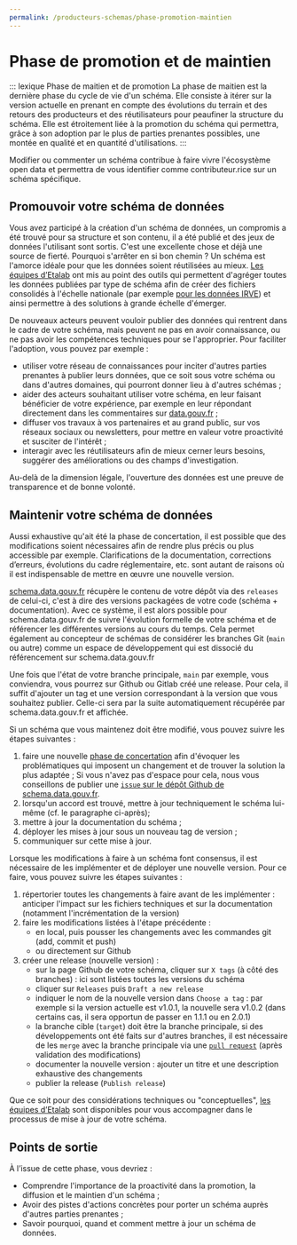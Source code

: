 ```yaml
---
permalink: /producteurs-schemas/phase-promotion-maintien
---
```


# Phase de promotion et de maintien

::: lexique Phase de maitien et de promotion
La phase de maitien est la dernière phase du cycle de vie d'un schéma. Elle consiste à itérer sur la version actuelle en prenant en compte des évolutions du terrain et des retours des producteurs et des réutilisateurs pour peaufiner la structure du schéma. Elle est étroitement liée à la promotion du schéma qui permettra, grâce à son adoption par le plus de parties prenantes possibles, une montée en qualité et en quantité d'utilisations.
:::

Modifier ou commenter un schéma contribue à faire vivre l'écosystème open data et permettra de vous identifier comme contributeur.rice sur un schéma spécifique.


## Promouvoir votre schéma de données

Vous avez participé à la création d'un schéma de données, un compromis a été trouvé pour sa structure et son contenu, il a été publié et des jeux de données l'utilisant sont sortis. C'est une excellente chose et déjà une source de fierté. Pourquoi s'arrêter en si bon chemin ? Un schéma est l'amorce idéale pour que les données soient réutilisées au mieux. [Les équipes d’Etalab](https://www.etalab.gouv.fr/contact) ont mis au point des outils qui permettent d'agréger toutes les données publiées par type de schéma afin de créer des fichiers consolidés à l'échelle nationale (par exemple [pour les données IRVE](https://www.data.gouv.fr/fr/datasets/fichier-consolide-des-bornes-de-recharge-pour-vehicules-electriques/)) et ainsi permettre à des solutions à grande échelle d'émerger.

De nouveaux acteurs peuvent vouloir publier des données qui rentrent dans le cadre de votre schéma, mais peuvent ne pas en avoir connaissance, ou ne pas avoir les compétences techniques pour se l'approprier. Pour faciliter l'adoption, vous pouvez par exemple :
* utiliser votre réseau de connaissances pour inciter d'autres parties prenantes à publier leurs données, que ce soit sous votre schéma ou dans d'autres domaines, qui pourront donner lieu à d'autres schémas ;
* aider des acteurs souhaitant utiliser votre schéma, en leur faisant bénéficier de votre expérience, par exemple en leur répondant directement dans les commentaires sur [data.gouv.fr](https://www.data.gouv.fr) ;
* diffuser vos travaux à vos partenaires et au grand public, sur vos réseaux sociaux ou newsletters, pour mettre en valeur votre proactivité et susciter de l'intérêt ;
* interagir avec les réutilisateurs afin de mieux cerner leurs besoins, suggérer des améliorations ou des champs d'investigation.

Au-delà de la dimension légale, l'ouverture des données est une preuve de transparence et de bonne volonté.

## Maintenir votre schéma de données

Aussi exhaustive qu'ait été la phase de concertation, il est possible que des modifications soient nécessaires afin de rendre plus précis ou plus accessible par exemple. Clarifications de la documentation, corrections d’erreurs, évolutions du cadre réglementaire, etc. sont autant de raisons où il est indispensable de mettre en œuvre une nouvelle version.

[schema.data.gouv.fr](https://schema.data.gouv.fr/) récupère le contenu de votre dépôt via des `releases` de celui-ci, c'est à dire des versions packagées de votre code (schéma + documentation). Avec ce système, il est alors possible pour schema.data.gouv.fr de suivre l'évolution formelle de votre schéma et de référencer les différentes versions au cours du temps. Cela permet également au concepteur de schémas de considérer les branches Git (`main` ou autre) comme un espace de développement qui est dissocié du référencement sur schema.data.gouv.fr

Une fois que l'état de votre branche principale, `main` par exemple, vous conviendra, vous pourrez sur Github ou Gitlab créé une release. Pour cela, il suffit d'ajouter un tag et une version correspondant à la version que vous souhaitez publier. Celle-ci sera par la suite automatiquement récupérée par schema.data.gouv.fr et affichée.

Si un schéma que vous maintenez doit être modifié, vous pouvez suivre les étapes suivantes :
1. faire une nouvelle [phase de concertation](2-phase-concertation.md) afin d'évoquer les problématiques qui imposent un changement et de trouver la solution la plus adaptée ; Si vous n'avez pas d'espace pour cela, nous vous conseillons de publier une [`issue` sur le dépôt Github de schema.data.gouv.fr](https://github.com/etalab/schema.data.gouv.fr/issues).
2. lorsqu'un accord est trouvé, mettre à jour techniquement le schéma lui-même (cf. le paragraphe ci-après);
3. mettre à jour la documentation du schéma ;
4. déployer les mises à jour sous un nouveau tag de version ;
5. communiquer sur cette mise à jour.

Lorsque les modifications à faire à un schéma font consensus, il est nécessaire de les implémenter et de déployer une nouvelle version. Pour ce faire, vous pouvez suivre les étapes suivantes :
1. répertorier toutes les changements à faire avant de les implémenter : anticiper l'impact sur les fichiers techniques et sur la documentation (notamment l'incrémentation de la version)
2. faire les modifications listées à l'étape précédente :
    - en local, puis pousser les changements avec les commandes git (add, commit et push)
    - ou directement sur Github
3. créer une release (nouvelle version) :
    - sur la page Github de votre schéma, cliquer sur `X tags` (à côté des branches) : ici sont listées toutes les versions du schéma
    - cliquer sur `Releases` puis `Draft a new release`
    - indiquer le nom de la nouvelle version dans `Choose a tag` : par exemple si la version actuelle est v1.0.1, la nouvelle sera v1.0.2 (dans certains cas, il sera opportun de passer en 1.1.1 ou en 2.0.1)
    - la branche cible (`target`) doit être la branche principale, si des développements ont été faits sur d'autres branches, il est nécessaire de les `merge` avec la branche principale via une [`pull request`](https://docs.github.com/fr/pull-requests) (après validation des modifications)
    - documenter la nouvelle version : ajouter un titre et une description exhaustive des changements
    - publier la release (`Publish release`)


Que ce soit pour des considérations techniques ou "conceptuelles", [les équipes d’Etalab](https://www.etalab.gouv.fr/contact) sont disponibles pour vous accompagner dans le processus de mise à jour de votre schéma.


## Points de sortie
À l’issue de cette phase, vous devriez :

- Comprendre l'importance de la proactivité dans la promotion, la diffusion et le maintien d'un schéma ;
- Avoir des pistes d'actions concrètes pour porter un schéma auprès d'autres parties prenantes ;
- Savoir pourquoi, quand et comment mettre à jour un schéma de données.